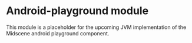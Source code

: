 # Android-playground module

This module is a placeholder for the upcoming JVM implementation of the Midscene android playground component.
